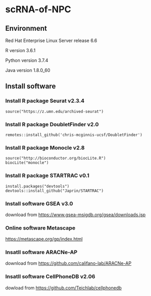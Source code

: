 # scRNA-of-NPC
## Environment 

Red Hat Enterprise Linux Server release 6.6	

R version 3.6.1	

Python version 3.7.4	

Java version 1.8.0_60	

## Install software
### Install R package Seurat v2.3.4 	

    source("https://z.umn.edu/archived-seurat")



### Install R package DoubletFinder v2.0
    remotes::install_github('chris-mcginnis-ucsf/DoubletFinder')


### Install R package Monocle v2.8 	
    source("http://bioconductor.org/biocLite.R") 
    biocLite("monocle")	


### Install R package STARTRAC v0.1
    install.packages("devtools")	
    devtools::install_github("Japrin/STARTRAC")	


### Install software GSEA v3.0	

download from https://www.gsea-msigdb.org/gsea/downloads.jsp	


### Online software Metascape	

https://metascape.org/gp/index.html	


### Insatll software ARACNe-AP 

download from https://github.com/califano-lab/ARACNe-AP


### Insatll software CellPhoneDB v2.06

dowload from https://github.com/Teichlab/cellphonedb
